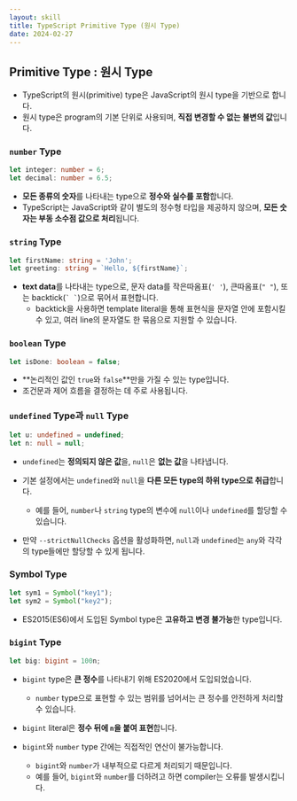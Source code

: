 ```yaml
---
layout: skill
title: TypeScript Primitive Type (원시 Type)
date: 2024-02-27
---
```



## Primitive Type : 원시 Type

- TypeScript의 원시(primitive) type은 JavaScript의 원시 type을 기반으로 합니다.
- 원시 type은 program의 기본 단위로 사용되며, **직접 변경할 수 없는 불변의 값**입니다.


### `number` Type

```typescript
let integer: number = 6;
let decimal: number = 6.5;
```

- **모든 종류의 숫자**를 나타내는 type으로 **정수와 실수를 포함**합니다.
- TypeScript는 JavaScript와 같이 별도의 정수형 타입을 제공하지 않으며, **모든 숫자는 부동 소수점 값으로 처리**됩니다.


### `string` Type

```typescript
let firstName: string = 'John';
let greeting: string = `Hello, ${firstName}`;
```

- **text data**를 나타내는 type으로, 문자 data를 작은따옴표(`' '`), 큰따옴표(`" "`), 또는 backtick(`` ` ` ``)으로 묶어서 표현합니다.
    - backtick을 사용하면 template literal을 통해 표현식을 문자열 안에 포함시킬 수 있고, 여러 line의 문자열도 한 묶음으로 지원할 수 있습니다.


### `boolean` Type

```typescript
let isDone: boolean = false;
```

- **논리적인 값인 `true`와 `false`**만을 가질 수 있는 type입니다.
- 조건문과 제어 흐름을 결정하는 데 주로 사용됩니다.


### `undefined` Type과 `null` Type

```typescript
let u: undefined = undefined;
let n: null = null;
```

- `undefined`는 **정의되지 않은 값**을, `null`은 **없는 값**을 나타냅니다.

- 기본 설정에서는 `undefined`와 `null`을 **다른 모든 type의 하위 type으로 취급**합니다.
    - 예를 들어, `number`나 `string` type의 변수에 `null`이나 `undefined`를 할당할 수 있습니다.

- 만약 `--strictNullChecks` 옵션을 활성화하면, `null`과 `undefined`는 `any`와 각각의 type들에만 할당할 수 있게 됩니다.


### Symbol Type

```typescript
let sym1 = Symbol("key1");
let sym2 = Symbol("key2");
```

- ES2015(ES6)에서 도입된 Symbol type은 **고유하고 변경 불가능**한 type입니다.


### `bigint` Type

```typescript
let big: bigint = 100n;
```

- `bigint` type은 **큰 정수**를 나타내기 위해 ES2020에서 도입되었습니다.
    - `number` type으로 표현할 수 있는 범위를 넘어서는 큰 정수를 안전하게 처리할 수 있습니다.

- `bigint` literal은 **정수 뒤에 `n`을 붙여 표현**합니다.

- `bigint`와 `number` type 간에는 직접적인 연산이 불가능합니다.
    - `bigint`와 `number`가 내부적으로 다르게 처리되기 때문입니다.
    - 예를 들어, `bigint`와 `number`를 더하려고 하면 compiler는 오류를 발생시킵니다.
